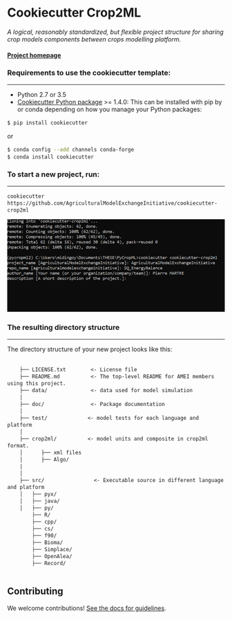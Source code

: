 # Cookiecutter Crop2ML

_A logical, reasonably standardized, but flexible project structure for sharing crop models components between crops modelling platform._


#### [Project homepage](https://github.com/AgriculturalModelExchangeInitiative/Crop2ML/)


### Requirements to use the cookiecutter template:
-----------
 - Python 2.7 or 3.5
 - [Cookiecutter Python package](http://cookiecutter.readthedocs.org/en/latest/installation.html) >= 1.4.0: This can be installed with pip by or conda depending on how you manage your Python packages:

``` bash
$ pip install cookiecutter
```

or

``` bash
$ conda config --add channels conda-forge
$ conda install cookiecutter
```


### To start a new project, run:
------------

    cookiecutter https://github.com/AgriculturalModelExchangeInitiative/cookiecutter-crop2ml


[![asciicast](https://github.com/AgriculturalModelExchangeInitiative/Crop2ML/blob/master/doc/images/cookiecutter.png)](https://github.com/AgriculturalModelExchangeInitiative/Crop2ML/blob/master/doc/images/cookiecutter.png)


### The resulting directory structure
------------

The directory structure of your new project looks like this: 

```

    ├── LICENSE.txt        <- License file
    ├── README.md          <- The top-level README for AMEI members using this project.
    ├── data/              <- data used for model simulation
    │
    ├── doc/               <- Package documentation
    │
    ├── test/             <- model tests for each language and platform
    │
    ├── crop2ml/          <- model units and composite in crop2ml format.
    │      ├── xml files
    │      ├── Algo/
    |
    │
    ├── src/                <- Executable source in different language and platform
    │   ├── pyx/
    │   ├── java/
    │   ├── py/
        ├── R/
        ├── cpp/
        ├── cs/
        ├── f90/
        ├── Bioma/
        ├── Simplace/
        ├── OpenAlea/
        ├── Record/
   
```

## Contributing

We welcome contributions! [See the docs for guidelines](https://cropml.readthedocs.io/en/latest/).


